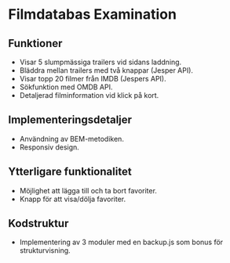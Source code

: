 # Filmdatabas Examination

## Funktioner
- Visar 5 slumpmässiga trailers vid sidans laddning.
- Bläddra mellan trailers med två knappar (Jesper API).
- Visar topp 20 filmer från IMDB (Jespers API).
- Sökfunktion med OMDB API.
- Detaljerad filminformation vid klick på kort.

## Implementeringsdetaljer
- Användning av BEM-metodiken.
- Responsiv design.

## Ytterligare funktionalitet
- Möjlighet att lägga till och ta bort favoriter.
- Knapp för att visa/dölja favoriter.

## Kodstruktur
- Implementering av 3 moduler med en backup.js som bonus för strukturvisning.



